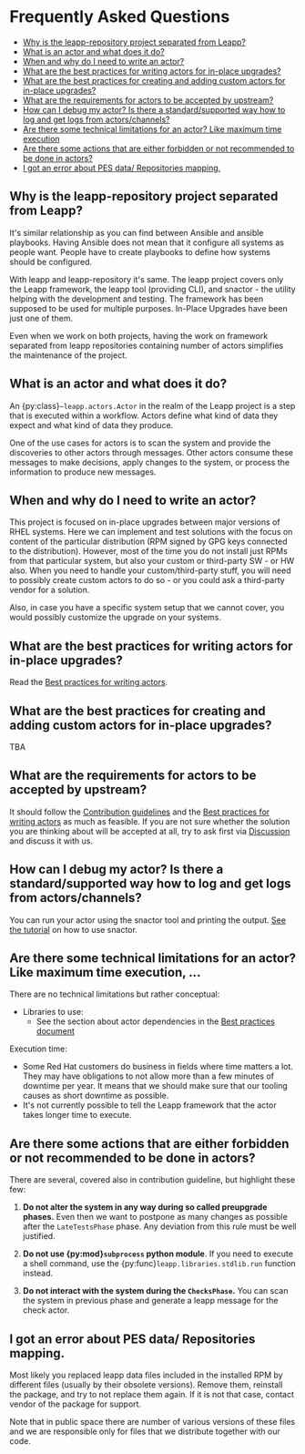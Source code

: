 # Frequently Asked Questions

- [Why is the leapp-repository project separated from Leapp?](#why-is-the-leapp-repository-project-separated-from-leapp)
- [What is an actor and what does it do?](#what-is-an-actor-and-what-does-it-do)
- [When and why do I need to write an actor?](#when-and-why-do-i-need-to-write-an-actor)
- [What are the best practices for writing actors for in-place upgrades?](#what-are-the-best-practices-for-writing-actors-for-in-place-upgrades)
- [What are the best practices for creating and adding custom actors for in-place upgrades?](#what-are-the-best-practices-for-creating-and-adding-custom-actors-for-in-place-upgrades)
- [What are the requirements for actors to be accepted by upstream?](#what-are-the-requirements-for-actors-to-be-accepted-by-upstream)
- [How can I debug my actor? Is there a standard/supported way how to log and get logs from actors/channels?](#)
- [Are there some technical limitations for an actor? Like maximum time execution](#are-there-some-technical-limitations-for-an-actor-like-maximum-time-execution)
- [Are there some actions that are either forbidden or not recommended to be done in actors?](#are-there-some-actions-that-are-either-forbidden-or-not-recommended-to-be-done-in-actors)
- [I got an error about PES data/ Repositories mapping.](#i-got-an-error-about-pes-data-repositories-mapping)

## Why is the leapp-repository project separated from Leapp?

It's similar relationship as you can find between Ansible and ansible playbooks.
Having Ansible does not mean that it configure all systems as people want.
People have to create playbooks to define how systems should be configured.

With leapp and leapp-repository it's same. The leapp project covers only the
Leapp framework, the leapp tool (providing CLI), and snactor - the utility helping
with the development and testing. The framework has been supposed to be used
for multiple purposes. In-Place Upgrades have been just one of them.

Even when we work on both projects, having the work on framework separated
from leapp repositories containing number of actors simplifies the maintenance
of the project.

## What is an actor and what does it do?

An {py:class}`~leapp.actors.Actor` in the realm of the Leapp project is a step that is executed within a workflow. Actors define what kind of data they expect and what kind of data they produce.

One of the use cases for actors is to scan the system and provide the discoveries to other actors through messages. Other actors consume these messages to make decisions, apply changes to the system, or process the information to produce new messages.

## When and why do I need to write an actor?

This project is focused on in-place upgrades between major versions of RHEL systems.
Here we can implement and test solutions with the focus on content of the particular
distribution (RPM signed by GPG keys connected to the distribution). However,
most of the time you do not install just RPMs from that particular system, but
also your custom or third-party SW - or HW also. When you need to handle
your custom/third-party stuff, you will need to possibly create custom actors
to do so - or you could ask a third-party vendor for a solution.

Also, in case you have a specific system setup that we cannot cover, you would
possibly customize the upgrade on your systems.

## What are the best practices for writing actors for in-place upgrades?

Read the [Best practices for writing actors](best-practices).

## What are the best practices for creating and adding custom actors for in-place upgrades?

TBA

## What are the requirements for actors to be accepted by upstream?

It should follow the [Contribution guidelines](contributing) and the [Best practices for writing actors](best-practices) as much as feasible.
If you are not sure whether the solution you are thinking about will be accepted
at all, try to ask first via [Discussion](https://github.com/oamg/leapp-repository/discussions)
and discuss it with us.

## How can I debug my actor? Is there a standard/supported way how to log and get logs from actors/channels?

You can run your actor using the snactor tool and printing the output. [See the tutorial](tutorials/first-actor) on how to use snactor.

## Are there some technical limitations for an actor? Like maximum time execution, ...

There are no technical limitations but rather conceptual:

- Libraries to use:
  - See the section about actor dependencies in the [Best practices document](best-practices.md#do-not-introduce-new-dependencies)

Execution time:

- Some Red Hat customers do business in fields where time matters a lot. They may have obligations to not allow more than a few minutes of downtime per year. It means that we should make sure that our tooling causes as short downtime as possible.
- It's not currently possible to tell the Leapp framework that the actor takes longer time to execute.

## Are there some actions that are either forbidden or not recommended to be done in actors?

There are several, covered also in contribution guideline, but highlight these few:
1. **Do not alter the system in any way during so called preupgrade phases.**
Even then we want to postpone as many changes as possible after the `LateTestsPhase`
phase. Any deviation from this rule must be well justified.

1. **Do not use {py:mod}`subprocess` python module**. If you need to execute a shell command,
use the {py:func}`leapp.libraries.stdlib.run` function instead.

1. **Do not interact with the system during the `ChecksPhase`.** You can scan
the system in previous phase and generate a leapp message for the check actor.

## I got an error about PES data/ Repositories mapping.

Most likely you replaced leapp data files included in the installed RPM by
different files (usually by their obsolete versions). Remove them, reinstall
the package, and try to not replace them again. If it is not that case, contact
vendor of the package for support.

Note that in public space there are number of various versions of these files
and we are responsible only for files that we distribute together with our code.

